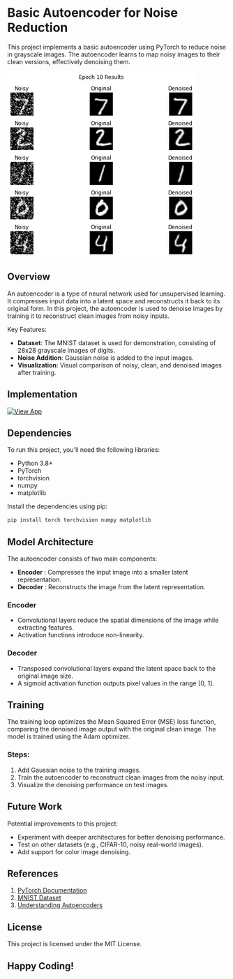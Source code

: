 # Basic Autoencoder for Noise Reduction

This project implements a basic autoencoder using PyTorch to reduce noise in grayscale images. The autoencoder learns to map noisy images to their clean versions, effectively denoising them.

![Alt text](pic.png?raw=true "sample")

## Overview

An autoencoder is a type of neural network used for unsupervised learning. It compresses input data into a latent space and reconstructs it back to its original form. In this project, the autoencoder is used to denoise images by training it to reconstruct clean images from noisy inputs.

Key Features:

- **Dataset**: The MNIST dataset is used for demonstration, consisting of 28x28 grayscale images of digits.
- **Noise Addition**: Gaussian noise is added to the input images.
- **Visualization**: Visual comparison of noisy, clean, and denoised images after training.

## Implementation

[![View App](https://img.shields.io/badge/Live_App-Click_Here-blue)](https://image-denoising-using-autoencoders.streamlit.app/)


## Dependencies

To run this project, you'll need the following libraries:

- Python 3.8+
- PyTorch
- torchvision
- numpy
- matplotlib

Install the dependencies using pip:

```bash
pip install torch torchvision numpy matplotlib
```



## Model Architecture

The autoencoder consists of two main components:

* **Encoder** : Compresses the input image into a smaller latent representation.
* **Decoder** : Reconstructs the image from the latent representation.

### Encoder

* Convolutional layers reduce the spatial dimensions of the image while extracting features.
* Activation functions introduce non-linearity.

### Decoder

* Transposed convolutional layers expand the latent space back to the original image size.
* A sigmoid activation function outputs pixel values in the range [0, 1].

## Training

The training loop optimizes the Mean Squared Error (MSE) loss function, comparing the denoised image output with the original clean image. The model is trained using the Adam optimizer.

### Steps:

1. Add Gaussian noise to the training images.
2. Train the autoencoder to reconstruct clean images from the noisy input.
3. Visualize the denoising performance on test images.

## Future Work

Potential improvements to this project:

* Experiment with deeper architectures for better denoising performance.
* Test on other datasets (e.g., CIFAR-10, noisy real-world images).
* Add support for color image denoising.

## References

1. [PyTorch Documentation](https://pytorch.org/docs/)
2. [MNIST Dataset](http://yann.lecun.com/exdb/mnist/)
3. [Understanding Autoencoders](https://www.deeplearningbook.org/)

## License

This project is licensed under the MIT License.

## Happy Coding!
